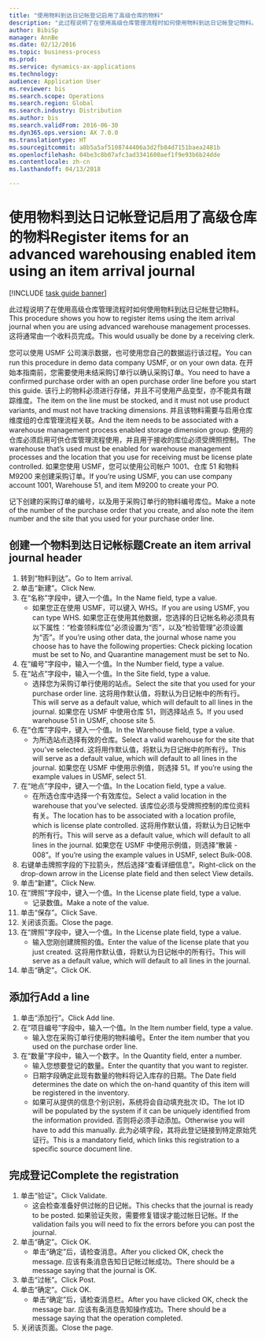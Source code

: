 ```yaml
--- 
title: "使用物料到达日记帐登记启用了高级仓库的物料"
description: "此过程说明了在使用高级仓库管理流程时如何使用物料到达日记帐登记物料。"
author: BibiSp
manager: AnnBe
ms.date: 02/12/2016
ms.topic: business-process
ms.prod: 
ms.service: dynamics-ax-applications
ms.technology: 
audience: Application User
ms.reviewer: bis
ms.search.scope: Operations
ms.search.region: Global
ms.search.industry: Distribution
ms.author: bis
ms.search.validFrom: 2016-06-30
ms.dyn365.ops.version: AX 7.0.0
ms.translationtype: HT
ms.sourcegitcommit: a8b5a5af5108744406a3d2fb84d7151baea2481b
ms.openlocfilehash: 04be3c8b07afc3ad3341600aef1f9e93b6b24dde
ms.contentlocale: zh-cn
ms.lasthandoff: 04/13/2018

---
```

# <a name="register-items-for-an-advanced-warehousing-enabled-item-using-an-item-arrival-journal"></a><span data-ttu-id="3823c-103">使用物料到达日记帐登记启用了高级仓库的物料</span><span class="sxs-lookup"><span data-stu-id="3823c-103">Register items for an advanced warehousing enabled item using an item arrival journal</span></span>

[!INCLUDE [task guide banner](../../includes/task-guide-banner.md)]

<span data-ttu-id="3823c-104">此过程说明了在使用高级仓库管理流程时如何使用物料到达日记帐登记物料。</span><span class="sxs-lookup"><span data-stu-id="3823c-104">This procedure shows you how to register items using the item arrival journal when you are using advanced warehouse management processes.</span></span> <span data-ttu-id="3823c-105">这将通常由一个收料员完成。</span><span class="sxs-lookup"><span data-stu-id="3823c-105">This would usually be done by a receiving clerk.</span></span> 

<span data-ttu-id="3823c-106">您可以使用 USMF 公司演示数据，也可使用您自己的数据运行该过程。</span><span class="sxs-lookup"><span data-stu-id="3823c-106">You can run this procedure in demo data company USMF, or on your own data.</span></span> <span data-ttu-id="3823c-107">在开始本指南前，您需要使用未结采购订单行以确认采购订单。</span><span class="sxs-lookup"><span data-stu-id="3823c-107">You need to have a confirmed purchase order with an open purchase order line before you start this guide.</span></span> <span data-ttu-id="3823c-108">该行上的物料必须进行存储，并且不可使用产品变型，亦不能具有跟踪维度。</span><span class="sxs-lookup"><span data-stu-id="3823c-108">The item on the line must be stocked, and it must not use product variants, and must not have tracking dimensions.</span></span> <span data-ttu-id="3823c-109">并且该物料需要与启用仓库维度组的仓库管理流程关联。</span><span class="sxs-lookup"><span data-stu-id="3823c-109">And the item needs to be associated with a warehouse management process enabled storage dimension group.</span></span> <span data-ttu-id="3823c-110">使用的仓库必须启用可供仓库管理流程使用，并且用于接收的库位必须受牌照控制。</span><span class="sxs-lookup"><span data-stu-id="3823c-110">The warehouse that’s used must be enabled for warehouse management processes and the location that you use for receiving must be license plate controlled.</span></span> <span data-ttu-id="3823c-111">如果您使用 USMF，您可以使用公司帐户 1001、仓库 51 和物料 M9200 来创建采购订单。</span><span class="sxs-lookup"><span data-stu-id="3823c-111">If you’re using USMF, you can use company account 1001, Warehouse 51, and item M9200 to create your PO.</span></span> 

<span data-ttu-id="3823c-112">记下创建的采购订单的编号，以及用于采购订单行的物料编号库位。</span><span class="sxs-lookup"><span data-stu-id="3823c-112">Make a note of the number of the purchase order that you create, and also note the item number and the site that you used for your purchase order line.</span></span>


## <a name="create-an-item-arrival-journal-header"></a><span data-ttu-id="3823c-113">创建一个物料到达日记帐标题</span><span class="sxs-lookup"><span data-stu-id="3823c-113">Create an item arrival journal header</span></span>
1. <span data-ttu-id="3823c-114">转到“物料到达”。</span><span class="sxs-lookup"><span data-stu-id="3823c-114">Go to Item arrival.</span></span>
2. <span data-ttu-id="3823c-115">单击“新建”。</span><span class="sxs-lookup"><span data-stu-id="3823c-115">Click New.</span></span>
3. <span data-ttu-id="3823c-116">在“名称”字段中，键入一个值。</span><span class="sxs-lookup"><span data-stu-id="3823c-116">In the Name field, type a value.</span></span>
    * <span data-ttu-id="3823c-117">如果您正在使用 USMF，可以键入 WHS。</span><span class="sxs-lookup"><span data-stu-id="3823c-117">If you are using USMF, you can type WHS.</span></span> <span data-ttu-id="3823c-118">如果您正在使用其他数据，您选择的日记帐名称必须具有以下属性：“检查领料库位”必须设置为“否”，以及“检验管理”必须设置为“否”。</span><span class="sxs-lookup"><span data-stu-id="3823c-118">If you’re using other data, the journal whose name you choose has to have the following properties: Check picking location must be set to No, and Quarantine management must be set to No.</span></span>  
4. <span data-ttu-id="3823c-119">在“编号”字段中，输入一个值。</span><span class="sxs-lookup"><span data-stu-id="3823c-119">In the Number field, type a value.</span></span>
5. <span data-ttu-id="3823c-120">在“站点”字段中，输入一个值。</span><span class="sxs-lookup"><span data-stu-id="3823c-120">In the Site field, type a value.</span></span>
    * <span data-ttu-id="3823c-121">选择您为采购订单行使用的站点。</span><span class="sxs-lookup"><span data-stu-id="3823c-121">Select the site that you used for your purchase order line.</span></span> <span data-ttu-id="3823c-122">这将用作默认值，将默认为日记帐中的所有行。</span><span class="sxs-lookup"><span data-stu-id="3823c-122">This will serve as a default value, which will default to all lines in the journal.</span></span> <span data-ttu-id="3823c-123">如果您在 USMF 中使用仓库 51，则选择站点 5。</span><span class="sxs-lookup"><span data-stu-id="3823c-123">If you used warehouse 51 in USMF, choose site 5.</span></span>  
6. <span data-ttu-id="3823c-124">在“仓库”字段中，键入一个值。</span><span class="sxs-lookup"><span data-stu-id="3823c-124">In the Warehouse field, type a value.</span></span>
    * <span data-ttu-id="3823c-125">为所选站点选择有效的仓库。</span><span class="sxs-lookup"><span data-stu-id="3823c-125">Select a valid warehouse for the site that you’ve selected.</span></span> <span data-ttu-id="3823c-126">这将用作默认值，将默认为日记帐中的所有行。</span><span class="sxs-lookup"><span data-stu-id="3823c-126">This will serve as a default value, which will default to all lines in the journal.</span></span> <span data-ttu-id="3823c-127">如果您在 USMF 中使用示例值，则选择 51。</span><span class="sxs-lookup"><span data-stu-id="3823c-127">If you’re using the example values in USMF, select 51.</span></span>  
7. <span data-ttu-id="3823c-128">在“地点”字段中，键入一个值。</span><span class="sxs-lookup"><span data-stu-id="3823c-128">In the Location field, type a value.</span></span>
    * <span data-ttu-id="3823c-129">在所选仓库中选择一个有效库位。</span><span class="sxs-lookup"><span data-stu-id="3823c-129">Select a valid location in the warehouse that you’ve selected.</span></span> <span data-ttu-id="3823c-130">该库位必须与受牌照控制的库位资料有关。</span><span class="sxs-lookup"><span data-stu-id="3823c-130">The location has to be associated with a location profile, which is license plate controlled.</span></span> <span data-ttu-id="3823c-131">这将用作默认值，将默认为日记帐中的所有行。</span><span class="sxs-lookup"><span data-stu-id="3823c-131">This will serve as a default value, which will default to all lines in the journal.</span></span> <span data-ttu-id="3823c-132">如果您在 USMF 中使用示例值，则选择“散装 - 008”。</span><span class="sxs-lookup"><span data-stu-id="3823c-132">If you’re using the example values in USMF, select Bulk-008.</span></span>  
8. <span data-ttu-id="3823c-133">右键单击牌照字段的下拉箭头，然后选择“查看详细信息”。</span><span class="sxs-lookup"><span data-stu-id="3823c-133">Right-click on the drop-down arrow in the License plate field and then select View details.</span></span>
9. <span data-ttu-id="3823c-134">单击“新建”。</span><span class="sxs-lookup"><span data-stu-id="3823c-134">Click New.</span></span>
10. <span data-ttu-id="3823c-135">在“牌照”字段中，键入一个值。</span><span class="sxs-lookup"><span data-stu-id="3823c-135">In the License plate field, type a value.</span></span>
    * <span data-ttu-id="3823c-136">记录数值。</span><span class="sxs-lookup"><span data-stu-id="3823c-136">Make a note of the value.</span></span>  
11. <span data-ttu-id="3823c-137">单击“保存”。</span><span class="sxs-lookup"><span data-stu-id="3823c-137">Click Save.</span></span>
12. <span data-ttu-id="3823c-138">关闭该页面。</span><span class="sxs-lookup"><span data-stu-id="3823c-138">Close the page.</span></span>
13. <span data-ttu-id="3823c-139">在“牌照”字段中，键入一个值。</span><span class="sxs-lookup"><span data-stu-id="3823c-139">In the License plate field, type a value.</span></span>
    * <span data-ttu-id="3823c-140">输入您刚创建牌照的值。</span><span class="sxs-lookup"><span data-stu-id="3823c-140">Enter the value of the license plate that you just created.</span></span> <span data-ttu-id="3823c-141">这将用作默认值，将默认为日记帐中的所有行。</span><span class="sxs-lookup"><span data-stu-id="3823c-141">This will serve as a default value, which will default to all lines in the journal.</span></span>  
14. <span data-ttu-id="3823c-142">单击“确定”。</span><span class="sxs-lookup"><span data-stu-id="3823c-142">Click OK.</span></span>

## <a name="add-a-line"></a><span data-ttu-id="3823c-143">添加行</span><span class="sxs-lookup"><span data-stu-id="3823c-143">Add a line</span></span>
1. <span data-ttu-id="3823c-144">单击“添加行”。</span><span class="sxs-lookup"><span data-stu-id="3823c-144">Click Add line.</span></span>
2. <span data-ttu-id="3823c-145">在“项目编号”字段中，输入一个值。</span><span class="sxs-lookup"><span data-stu-id="3823c-145">In the Item number field, type a value.</span></span>
    * <span data-ttu-id="3823c-146">输入您在采购订单行使用的物料编号。</span><span class="sxs-lookup"><span data-stu-id="3823c-146">Enter the item number that you used on the purchase order line.</span></span>  
3. <span data-ttu-id="3823c-147">在“数量”字段中，输入一个数字。</span><span class="sxs-lookup"><span data-stu-id="3823c-147">In the Quantity field, enter a number.</span></span>
    * <span data-ttu-id="3823c-148">输入您想要登记的数量。</span><span class="sxs-lookup"><span data-stu-id="3823c-148">Enter the quantity that you want to register.</span></span>  
    * <span data-ttu-id="3823c-149">日期字段确定此现有数量的物料将记入库存的日期。</span><span class="sxs-lookup"><span data-stu-id="3823c-149">The Date field determines the date on which the on-hand quantity of this item will be registered in the inventory.</span></span>  
    * <span data-ttu-id="3823c-150">如果可从提供的信息个别识别，系统将会自动填充批次 ID。</span><span class="sxs-lookup"><span data-stu-id="3823c-150">The lot ID will be populated by the system if it can be uniquely identified from the information provided.</span></span> <span data-ttu-id="3823c-151">否则将必须手动添加。</span><span class="sxs-lookup"><span data-stu-id="3823c-151">Otherwise you will have to add this manually.</span></span> <span data-ttu-id="3823c-152">此为必填字段，其将此登记链接到特定原始凭证行。</span><span class="sxs-lookup"><span data-stu-id="3823c-152">This is a mandatory field, which links this registration to a specific source document line.</span></span>  

## <a name="complete-the-registration"></a><span data-ttu-id="3823c-153">完成登记</span><span class="sxs-lookup"><span data-stu-id="3823c-153">Complete the registration</span></span>
1. <span data-ttu-id="3823c-154">单击“验证”。</span><span class="sxs-lookup"><span data-stu-id="3823c-154">Click Validate.</span></span>
    * <span data-ttu-id="3823c-155">这会检查准备好供过帐的日记帐。</span><span class="sxs-lookup"><span data-stu-id="3823c-155">This checks that the journal is ready to be posted.</span></span> <span data-ttu-id="3823c-156">如果验证失败，需要修复错误才能过帐日记帐。</span><span class="sxs-lookup"><span data-stu-id="3823c-156">If the validation fails you will need to fix the errors before you can post the journal.</span></span>  
2. <span data-ttu-id="3823c-157">单击“确定”。</span><span class="sxs-lookup"><span data-stu-id="3823c-157">Click OK.</span></span>
    * <span data-ttu-id="3823c-158">单击“确定”后，请检查消息。</span><span class="sxs-lookup"><span data-stu-id="3823c-158">After you clicked OK, check the message.</span></span> <span data-ttu-id="3823c-159">应该有条消息告知日记帐过帐成功。</span><span class="sxs-lookup"><span data-stu-id="3823c-159">There should be a message saying that the journal is OK.</span></span>  
3. <span data-ttu-id="3823c-160">单击“过帐”。</span><span class="sxs-lookup"><span data-stu-id="3823c-160">Click Post.</span></span>
4. <span data-ttu-id="3823c-161">单击“确定”。</span><span class="sxs-lookup"><span data-stu-id="3823c-161">Click OK.</span></span>
    * <span data-ttu-id="3823c-162">单击“确定”后，请检查消息栏。</span><span class="sxs-lookup"><span data-stu-id="3823c-162">After you have clicked OK, check the message bar.</span></span> <span data-ttu-id="3823c-163">应该有条消息告知操作成功。</span><span class="sxs-lookup"><span data-stu-id="3823c-163">There should be a message saying that the operation completed.</span></span>  
5. <span data-ttu-id="3823c-164">关闭该页面。</span><span class="sxs-lookup"><span data-stu-id="3823c-164">Close the page.</span></span>



